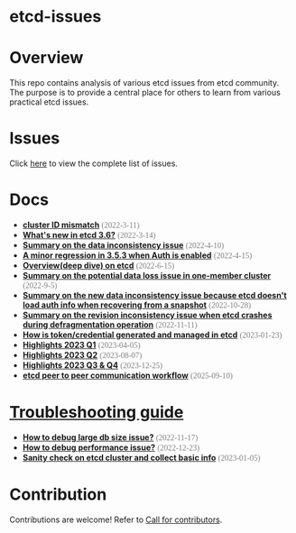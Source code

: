 etcd-issues 
======
# Overview
This repo contains analysis of various etcd issues from etcd community. The purpose is to provide a central place for others to learn from various practical etcd issues.

# Issues
Click [here](issues) to view the complete list of issues.

# Docs
- **[cluster ID mismatch](docs/cluster_id_mismatch.md)** <span style="color: #808080; font-family: Babas; font-size: 1em;">(2022-3-11)</span>
- **[What's new in etcd 3.6?](docs/what_is_new_in_etcd_3_6.md)** <span style="color: #808080; font-family: Babas; font-size: 1em;">(2022-3-14)</span>
- **[Summary on the data inconsistency issue](issues/13766)** <span style="color: #808080; font-family: Babas; font-size: 1em;">(2022-4-10)</span>
- **[A minor regression in 3.5.3 when Auth is enabled](issues/13937)** <span style="color: #808080; font-family: Babas; font-size: 1em;">(2022-4-15)</span>
- **[Overview(deep dive) on etcd](docs/cncf_storage_tag_etcd.md)** <span style="color: #808080; font-family: Babas; font-size: 1em;">(2022-6-15)</span>
- **[Summary on the potential data loss issue in one-member cluster](issues/14370)** <span style="color: #808080; font-family: Babas; font-size: 1em;">(2022-9-5)</span>
- **[Summary on the new data inconsistency issue because etcd doesn't load auth info when recovering from a snapshot](issues/14571)** <span style="color: #808080; font-family: Babas; font-size: 1em;">(2022-10-28)</span>
- **[Summary on the revision inconsistency issue when etcd crashes during defragmentation operation](issues/revision_inconsistency)** <span style="color: #808080; font-family: Babas; font-size: 1em;">(2022-11-11)</span>
- **[How is token/credential generated and managed in etcd](docs/token_management.md)** <span style="color: #808080; font-family: Babas; font-size: 1em;">(2023-01-23)</span>
- **[Highlights 2023 Q1](docs/highlights_2023_q1.md)** <span style="color: #808080; font-family: Babas; font-size: 1em;">(2023-04-05)</span>
- **[Highlights 2023 Q2](docs/highlights_2023_q2.md)** <span style="color: #808080; font-family: Babas; font-size: 1em;">(2023-08-07)</span>
- **[Highlights 2023 Q3 & Q4](docs/highlights_2023_q3_q4.md)** <span style="color: #808080; font-family: Babas; font-size: 1em;">(2023-12-25)</span>
- **[etcd peer to peer communication workflow](docs/etcd_peer_to_peer_communication_workflow.md)** <span style="color: #808080; font-family: Babas; font-size: 1em;">(2025-09-10)</span>

# [Troubleshooting guide](docs/troubleshooting/README.md)
- **[How to debug large db size issue?](docs/troubleshooting/how_to_debug_large_db_size_issue.md)** <span style="color: #808080; font-family: Babas; font-size: 1em;">(2022-11-17)</span>
- **[How to debug performance issue?](docs/troubleshooting/how_to_debug_performance_issue.md)** <span style="color: #808080; font-family: Babas; font-size: 1em;">(2022-12-23)</span>
- **[Sanity check on etcd cluster and collect basic info](docs/troubleshooting/sanity_check_and_collect_basic_info.md)** <span style="color: #808080; font-family: Babas; font-size: 1em;">(2023-01-05)</span>

# Contribution
Contributions are welcome! Refer to [Call for contributors](https://github.com/ahrtr/etcd-issues/issues/7).

